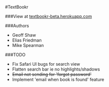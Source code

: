 #TextBookr

###View at [textbookr-beta.herokuapp.com](textbookr-beta.herokuapp.com)

###Authors
- Geoff Shaw
- Elias Friedman
- Mike Spearman

###TODO

- Fix Safari UI bugs for search view
- Flatten search bar ie no highlights/shadows
- ~~Email not sending for 'forgot password'~~
- Implement 'email when book is found' feature
